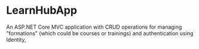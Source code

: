 # LearnHubApp
An ASP.NET Core MVC application with CRUD operations for managing "formations" (which could be courses or trainings) and authentication using Identity,
